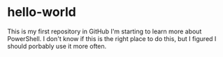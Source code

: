 # hello-world
This is my first repository in GitHub
I'm starting to learn more about PowerShell. I don't know if this is the right place to do this, but I figured I should porbably use it more often.
